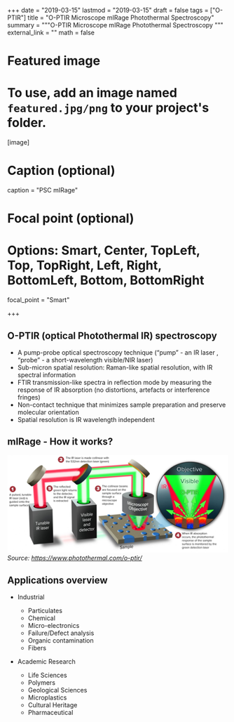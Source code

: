 +++
date = "2019-03-15"
lastmod = "2019-03-15"
draft = false
tags = ["O-PTIR"]
title = "O-PTIR Microscope mIRage Photothermal Spectroscopy"
summary = """O-PTIR Microscope mIRage Photothermal Spectroscopy
"""
external_link = ""
math = false

# Featured image
# To use, add an image named `featured.jpg/png` to your project's folder. 
[image]
  # Caption (optional)
  caption = "PSC mIRage"
  
  # Focal point (optional)
  # Options: Smart, Center, TopLeft, Top, TopRight, Left, Right, BottomLeft, Bottom, BottomRight
  focal_point = "Smart"

+++

## O-PTIR (optical Photothermal IR) spectroscopy

- A pump-probe optical spectroscopy technique (“pump” - an IR laser , “probe” - a short-wavelength visible/NIR laser)
- Sub-micron spatial resolution: Raman-like spatial resolution, with IR spectral information
- FTIR transmission-like spectra in reflection mode by measuring the response of IR absorption (no distortions, artefacts or interference fringes) 
- Non-contact technique that minimizes sample preparation and preserve molecular orientation
- Spatial resolution is IR wavelength independent

## mIRage - How it works?
![mIRage_schematic](mIRage_schematic.jpg) *Source: https://www.photothermal.com/o-ptir/*

## Applications overview

- Industrial
  - Particulates
  - Chemical
  - Micro-electronics
  - Failure/Defect analysis
  - Organic contamination
  - Fibers
  
- Academic Research
  - Life Sciences
  - Polymers
  - Geological Sciences
  - Microplastics
  - Cultural Heritage
  - Pharmaceutical






